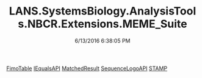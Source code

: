 ﻿---
title: LANS.SystemsBiology.AnalysisTools.NBCR.Extensions.MEME_Suite
date: 6/13/2016 6:38:05 PM
---

[FimoTable](T-LANS.SystemsBiology.AnalysisTools.NBCR.Extensions.MEME_Suite.FimoTable.html)
[IEqualsAPI](T-LANS.SystemsBiology.AnalysisTools.NBCR.Extensions.MEME_Suite.IEqualsAPI.html)
[MatchedResult](T-LANS.SystemsBiology.AnalysisTools.NBCR.Extensions.MEME_Suite.MatchedResult.html)
[SequenceLogoAPI](T-LANS.SystemsBiology.AnalysisTools.NBCR.Extensions.MEME_Suite.SequenceLogoAPI.html)
[STAMP](T-LANS.SystemsBiology.AnalysisTools.NBCR.Extensions.MEME_Suite.STAMP.html)
